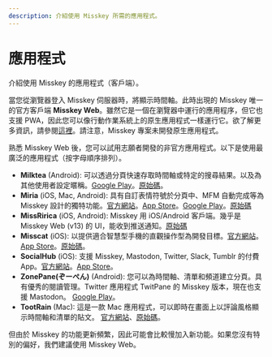 ```yaml
---
description: 介紹使用 Misskey 所需的應用程式。
---
```


# 應用程式

介紹使用 Misskey 的應用程式（客戶端）。

當您從瀏覽器登入 Misskey 伺服器時，將顯示時間軸。此時出現的 Misskey 唯一的官方客戶端 **Misskey Web**。雖然它是一個在瀏覽器中運行的應用程序，但它也支援 PWA，因此您可以像行動作業系統上的原生應用程式一樣運行它。欲了解更多資訊，請參閱[這裡](todo)。請注意，Misskey 專案未開發原生應用程式。

熟悉 Misskey Web 後，您可以試用志願者開發的非官方應用程式。以下是使用最廣泛的應用程式（按字母順序排列）。

- **Milktea** (Android): 可以透過分頁快速存取時間軸或特定的搜尋結果。以及為其他使用者設定暱稱。[Google Play](https://play.google.com/store/apps/details?id=jp.panta.misskeyandroidclient)。[原始碼](https://github.com/pantasystem/Milktea)。
- **Miria** (iOS, Mac, Android): 具有自訂表情符號於分頁中、MFM 自動完成等為 Misskey 設計的獨特功能。[官方網站](https://shiosyakeyakini.info/miria_web/index.html)。[App Store](https://apps.apple.com/app/miria/id6449201469)。[Google Play](https://play.google.com/store/apps/details?id=info.shiosyakeyakini.miria)。[原始碼](https://github.com/shiosyakeyakini-info/miria)
- **MissRirica** (iOS, Android): Misskey 用 iOS/Android 客戶端。幾乎是 Misskey Web (v13) 的 UI，能收到推送通知。[原始碼](https://github.com/fruitriin/missRirica-client)
- **Misscat** (iOS): 以提供適合智慧型手機的直觀操作型為開發目標。[官方網站](https://yuiga.dev/misscat/)。[App Store](https://apps.apple.com/app/id1505059993)。[原始碼](https://github.com/YuigaWada/MissCat)。
- **SocialHub** (iOS): 支援 Misskey, Mastodon, Twitter, Slack, Tumblr 的付費 App。[官方網站](https://uakihir0.github.io/socialhub/)。[App Store](https://apps.apple.com/us/app/socialhub-socialmedia-client/id1474451582)。
- **ZonePane(ぞーぺん)** (Android): 您可以為時間軸、清單和頻道建立分頁。具有優秀的閱讀管理。Twitter 應用程式 TwitPane 的 Misskey 版本，現在也支援 Mastodon。 [Google Play](https://play.google.com/store/apps/details?id=com.zonepane)。
- **TootRain** (Mac): 這是一款 Mac 應用程式，可以即時在畫面上以評論風格顯示時間軸和清單的貼文。 [官方網站](https://b123400.net/tootrain/ja)、[原始碼](https://github.com/b123400/TootRain)。

但由於 Misskey 的功能更新頻繁，因此可能會比較慢加入新功能。如果您沒有特別的偏好，我們建議使用 Misskey Web。
